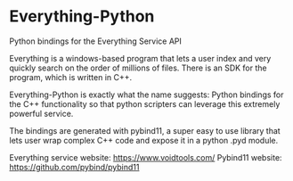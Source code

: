 # Everything-Python
 Python bindings for the Everything Service API
 
 Everything is a windows-based program that lets a user index and very quickly search on the order of millions of files.
 There is an SDK for the program, which is written in C++.
 
 Everything-Python is exactly what the name suggests: Python bindings for the C++ functionality so that python scripters can leverage this extremely powerful service.
 
 The bindings are generated with pybind11, a super easy to use library that lets user wrap complex C++ code and expose it in a python .pyd module.
 
 Everything service website: https://www.voidtools.com/
 Pybind11 website: https://github.com/pybind/pybind11
 
